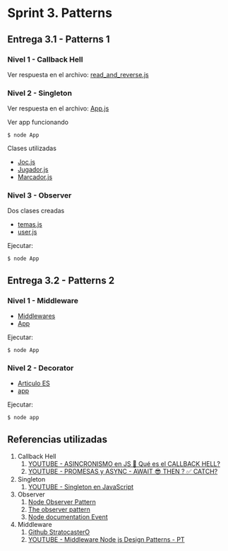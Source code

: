 # Sprint 3. Patterns

## Entrega 3.1 - Patterns 1


### Nivel 1 - Callback Hell

Ver respuesta en el archivo: [read_and_reverse.js](./entrega1_nivel1/read_and_reverse.js)


### Nivel 2 - Singleton

Ver respuesta en el archivo: [App.js](./entrega1_nivel2/App.js)

Ver app funcionando
```
$ node App
```

Clases utilizadas
- [Joc.js](./entrega1_nivel2/Joc.js)
- [Jugador.js](./entrega1_nivel2/Jugador.js)
- [Marcador.js](./entrega1_nivel2/Marcador.js)

### Nivel 3 - Observer

Dos clases creadas
- [temas.js](./entrega1_nivel3/temas.js)
- [user.js](./entrega1_nivel3/user.js)

Ejecutar:
```
$ node App
```

## Entrega 3.2 - Patterns 2

### Nivel 1 - Middleware

- [Middlewares](./entrega2_nivel1/Middlewares.js)
- [App](./entrega2_nivel1/app.js)

Ejecutar:
```
$ node App
```

### Nivel 2 - Decorator

- [Articulo ES](./entrega2_nivel2/ArticuloES.js)
- [app](./entrega2_nivel2/app.js)

Ejecutar:
```
$ node app
```

## Referencias utilizadas

1. Callback Hell
    1. [YOUTUBE - ASINCRONISMO en JS 🤒 Qué es el CALLBACK HELL?](https://www.youtube.com/watch?v=iAq9SOEODvo)
    1. [YOUTUBE - PROMESAS y ASYNC - AWAIT 😎 THEN ? ✅ CATCH?](https://www.youtube.com/watch?v=ksg6SDwllDs)
1. Singleton
    1. [YOUTUBE - Singleton en JavaScript](https://www.youtube.com/watch?v=rrWRhrdwuLg)
1. Observer
    1. [Node Observer Pattern](https://dev.to/alemagio/node-observer-pattern-27oj)
    1. [The observer pattern](https://subscription.packtpub.com/book/web-development/9781783287314/1/ch01lvl1sec12/the-observer-pattern)
    1. [Node documentation Event](https://nodejs.org/docs/latest/api/events.html)
1. Middleware
    1. [Github StratocasterO](https://github.com/StratocasterO/Node-IT-Academy/tree/main/sprint%203/Patterns%202/middleware_pattern)
    1. [YOUTUBE - Middleware Node js Design Patterns - PT](https://www.youtube.com/watch?v=lI2MiMEn9HQ)
